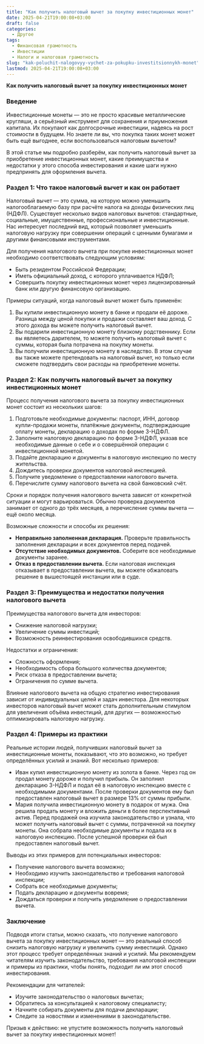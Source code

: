 ```yaml
---
title: "Как получить налоговый вычет за покупку инвестиционных монет"
date: 2025-04-21T19:00:08+03:00
draft: false
categories:
  - Другое
tags:
  - Финансовая грамотность
  - Инвестиции
  - Налоги и налоговая грамотность
slug: "kak-poluchit-nalogovyy-vychet-za-pokupku-investitsionnykh-monet"
lastmod: 2025-04-21T19:00:08+03:00
---
```




**Как получить налоговый вычет за покупку инвестиционных монет**



### Введение

Инвестиционные монеты — это не просто красивые металлические кругляши, а серьёзный инструмент для сохранения и приумножения капитала. Их покупают как долгосрочные инвестиции, надеясь на рост стоимости в будущем. Но знаете ли вы, что покупка таких монет может быть ещё выгоднее, если воспользоваться налоговым вычетом?

В этой статье мы подробно разберём, как получить налоговый вычет за приобретение инвестиционных монет, какие преимущества и недостатки у этого способа инвестирования и какие шаги нужно предпринять для оформления вычета.

### Раздел 1: Что такое налоговый вычет и как он работает

Налоговый вычет — это сумма, на которую можно уменьшить налогооблагаемую базу при расчёте налога на доходы физических лиц (НДФЛ). Существует несколько видов налоговых вычетов: стандартные, социальные, имущественные, профессиональные и инвестиционные. Нас интересует последний вид, который позволяет уменьшить налоговую нагрузку при совершении операций с ценными бумагами и другими финансовыми инструментами.

Для получения налогового вычета при покупке инвестиционных монет необходимо соответствовать следующим условиям:

* Быть резидентом Российской Федерации;
* Иметь официальный доход, с которого уплачивается НДФЛ;
* Совершить покупку инвестиционных монет через лицензированный банк или другую финансовую организацию.

Примеры ситуаций, когда налоговый вычет может быть применён:

1. Вы купили инвестиционную монету в банке и продали её дороже. Разница между ценой покупки и продажи составляет ваш доход. С этого дохода вы можете получить налоговый вычет.
2. Вы подарили инвестиционную монету близкому родственнику. Если вы являетесь дарителем, то можете получить налоговый вычет с суммы, которая была потрачена на покупку монеты.
3. Вы получили инвестиционную монету в наследство. В этом случае вы также можете претендовать на налоговый вычет, но только если сможете подтвердить свои расходы на приобретение монеты.

### Раздел 2: Как получить налоговый вычет за покупку инвестиционных монет

Процесс получения налогового вычета за покупку инвестиционных монет состоит из нескольких шагов:

1. Подготовьте необходимые документы: паспорт, ИНН, договор купли-продажи монеты, платёжные документы, подтверждающие оплату монеты, декларацию о доходах по форме 3-НДФЛ.
2. Заполните налоговую декларацию по форме 3-НДФЛ, указав все необходимые данные о себе и о совершённой операции с инвестиционной монетой.
3. Подайте декларацию и документы в налоговую инспекцию по месту жительства.
4. Дождитесь проверки документов налоговой инспекцией.
5. Получите уведомление о предоставлении налогового вычета.
6. Перечислите сумму налогового вычета на свой банковский счёт.

Сроки и порядок получения налогового вычета зависят от конкретной ситуации и могут варьироваться. Обычно проверка документов занимает от одного до трёх месяцев, а перечисление суммы вычета — ещё около месяца.

Возможные сложности и способы их решения:

* **Неправильно заполненная декларация.** Проверьте правильность заполнения декларации и всех документов перед подачей.
* **Отсутствие необходимых документов.** Соберите все необходимые документы заранее.
* **Отказ в предоставлении вычета.** Если налоговая инспекция отказывает в предоставлении вычета, вы можете обжаловать решение в вышестоящей инстанции или в суде.

### Раздел 3: Преимущества и недостатки получения налогового вычета

Преимущества налогового вычета для инвесторов:

* Снижение налоговой нагрузки;
* Увеличение суммы инвестиций;
* Возможность реинвестирования освободившихся средств.

Недостатки и ограничения:

* Сложность оформления;
* Необходимость сбора большого количества документов;
* Риск отказа в предоставлении вычета;
* Ограничения по сумме вычета.

Влияние налогового вычета на общую стратегию инвестирования зависит от индивидуальных целей и задач инвестора. Для некоторых инвесторов налоговый вычет может стать дополнительным стимулом для увеличения объёма инвестиций, для других — возможностью оптимизировать налоговую нагрузку.

### Раздел 4: Примеры из практики

Реальные истории людей, получивших налоговый вычет за инвестиционные монеты, показывают, что это возможно, но требует определённых усилий и знаний. Вот несколько примеров:

* Иван купил инвестиционную монету из золота в банке. Через год он продал монету дороже и получил прибыль. Он заполнил декларацию 3-НДФЛ и подал её в налоговую инспекцию вместе с необходимыми документами. После проверки документов ему был предоставлен налоговый вычет в размере 13% от суммы прибыли.
* Мария получила инвестиционную монету в подарок от мужа. Она решила продать монету и вложить деньги в более перспективный актив. Перед продажей она изучила законодательство и узнала, что может получить налоговый вычет с суммы, потраченной на покупку монеты. Она собрала необходимые документы и подала их в налоговую инспекцию. После успешной проверки ей был предоставлен налоговый вычет.

Выводы из этих примеров для потенциальных инвесторов:

* Получение налогового вычета возможно;
* Необходимо изучить законодательство и требования налоговой инспекции;
* Собрать все необходимые документы;
* Подать декларацию и документы вовремя;
* Дождаться проверки и получить уведомление о предоставлении вычета.

### Заключение

Подводя итоги статьи, можно сказать, что получение налогового вычета за покупку инвестиционных монет — это реальный способ снизить налоговую нагрузку и увеличить сумму инвестиций. Однако этот процесс требует определённых знаний и усилий. Мы рекомендуем читателям изучить законодательство, требования налоговой инспекции и примеры из практики, чтобы понять, подходит ли им этот способ инвестирования.

Рекомендации для читателей:

* Изучите законодательство о налоговых вычетах;
* Обратитесь за консультацией к налоговому специалисту;
* Начните собирать документы для подачи декларации;
* Следите за новостями и изменениями в законодательстве.

Призыв к действию: не упустите возможность получить налоговый вычет за покупку инвестиционных монет!


